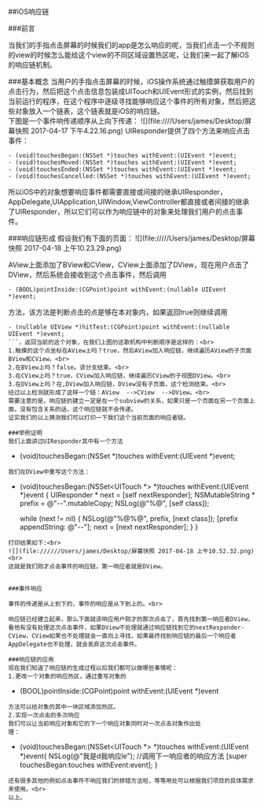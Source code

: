 ##iOS响应链

###前言

   当我们的手指点击屏幕的时候我们的app是怎么响应的呢，当我们点击一个不规则的view的时候怎么能给这个view的不同区域设置热区呢，让我们来一起了解iOS的响应链机制。
   
###基本概念
当用户的手指点击屏幕的时候，iOS操作系统通过触摸屏获取用户的点击行为，然后把这个点击信息包装成UITouch和UIEvent形式的实例，然后找到当前运行的程序，在这个程序中逐级寻找能够响应这个事件的所有对象，然后把这些对象放入一个链表，这个链表就是iOS的响应链。<br>
下图是一个事件响传递顺序从上向下传递：
![](file:////Users/james/Desktop/屏幕快照 2017-04-17 下午4.22.16.png)
UIResponder提供了四个方法来响应点击事件：<br>

```
- (void)touchesBegan:(NSSet *)touches withEvent:(UIEvent *)event;
- (void)touchesMoved:(NSSet *)touches withEvent:(UIEvent *)event;
- (void)touchesEnded:(NSSet *)touches withEvent:(UIEvent *)event;
- (void)touchesCancelled:(NSSet *)touches withEvent:(UIEvent *)event;
```

所以iOS中的对象想要响应事件都需要直接或间接的继承UIResponder，AppDelegate,UIApplication,UIWindow,ViewController都直接或者间接的继承了UIResponder，所以它们可以作为响应链中的对象来处理我们用户的点击事件。<br>

###响应链形成
假设我们有下面的页面：
![](file://///Users/james/Desktop/屏幕快照 2017-04-18 上午10.23.29.png)

AView上面添加了BView和CView，CView上面添加了DView，现在用户点击了DView，然后系统会接收到这个点击事件，然后调用
```
- (BOOL)pointInside:(CGPoint)point withEvent:(nullable UIEvent *)event;   
```
方法，该方法是判断点击的点是够在本对象内，如果返回true则继续调用
```
- (nullable UIView *)hitTest:(CGPoint)point withEvent:(nullable UIEvent *)event;
```，返回当前的这个对象，在我们上图的这歌机构中判断顺序是这样的：<br>
1.触摸的这个点坐标在AView上吗？true，然后AView加入响应链，继续遍历AView的子页面BView和CView。<br>
2.在BView上吗？false。该分支结束。<br>
3.在CView上吗？true，CView加入响应链，继续遍历CView的子视图DView。<br>
3.在DView上吗？在,DView加入响应链，DView没有子页面，这个检测结束。<br>
经过以上检测就形成了这样一个链：AView  -->CView  -->DView。<br>
需要注意的是，响应链的建立一定是在一个subview的关系，如果只是一个页面在另一个页面上面，没有包含关系的话，这个响应链就不会传递。
证实我们的以上猜测我们可以打印一下我们这个当前页面的响应者链。

###举例证明
我们上面讲过UIResponder其中有一个方法
 ```
- (void)touchesBegan:(NSSet *)touches withEvent:(UIEvent *)event;
```
我们在DView中重写这个方法：

```
- (void)touchesBegan:(NSSet<UITouch *> *)touches withEvent:(UIEvent *)event
{
    UIResponder * next = [self nextResponder];
    NSMutableString * prefix = @"--".mutableCopy;
    NSLog(@"%@", [self class]);
    
    while (next != nil) {
        NSLog(@"%@%@", prefix, [next class]);
        [prefix appendString: @"--"];
        next = [next nextResponder];
    }
}
```
打印结果如下:<br>
![](file://////Users/james/Desktop/屏幕快照 2017-04-18 上午10.52.32.png)<br>
这就是我们刚才点击事件的响应链，第一响应者就是DView。


###事件响应

事件的传递是从上到下的，事件的响应是从下到上的。<br>

响应链已经建立起来，那么下面就该响应用户刚才的那次点击了，首先找到第一响应者DView，看他有没有处理这次点击事件，如果DView不处理就通过响应链找到它的nextResponder-CView，CView如果也不处理就会一直向上寻找，如果最终找到响应链的最后一个响应者AppDelegate也不处理，就会丢弃这次点击事件。

###响应链的应用
现在我们知道了响应链的生成过程以后我们都可以做哪些事情呢：
1.更改一个对象的响应热区，通过重写对象的
```
- (BOOL)pointInside:(CGPoint)point withEvent:(UIEvent *)event
```
方法可以给对象的其中一块区域添加热区。
2.实现一次点击的多次响应
我们可以让当前响应对象和它的下一个响应对象同时对一次点击对象作出处
理：

```
- (void)touchesBegan:(NSSet<UITouch *> *)touches withEvent:(UIEvent *)event{
    NSLog(@"我是d我响应le");
    //调用下一响应者的响应方法
    [super touchesBegan:touches withEvent:event];
}
```
还有很多其他的例如点击事件不响应我们的排错方法啦，等等用处可以根据我们项目的具体需求来使用。<br>
以上。